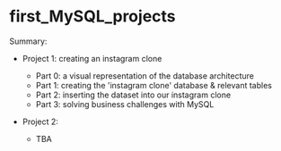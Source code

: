# first_MySQL_projects

Summary:
  - Project 1: creating an instagram clone
      * Part 0: a visual representation of the database architecture
      * Part 1: creating the 'instagram clone' database & relevant tables
      * Part 2: inserting the dataset into our instagram clone
      * Part 3: solving business challenges with MySQL
    
  - Project 2:
      * TBA 

